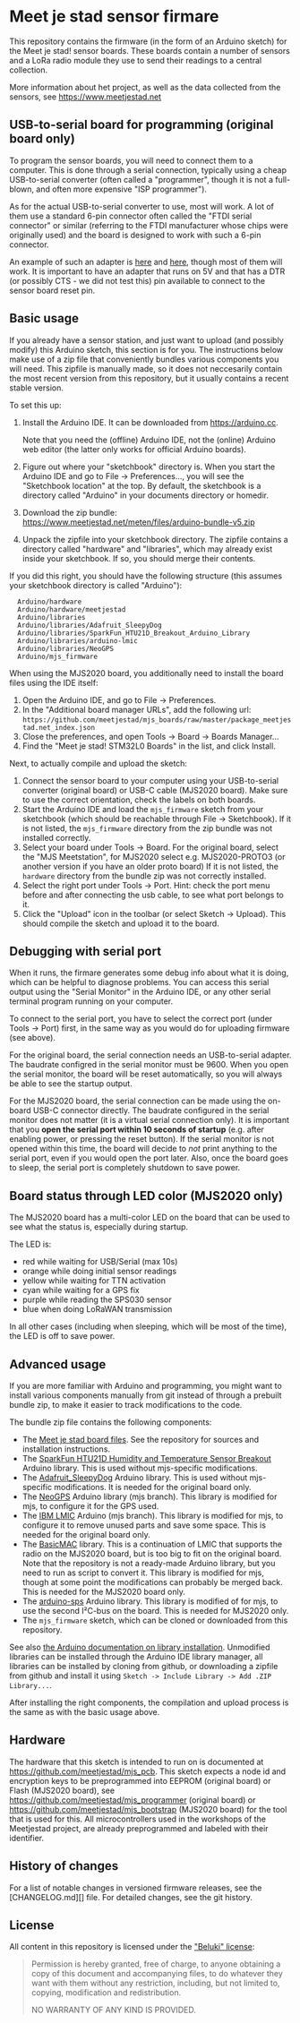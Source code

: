 Meet je stad sensor firmare
===========================
This repository contains the firmware (in the form of an Arduino sketch)
for the Meet je stad! sensor boards. These boards contain a number of
sensors and a LoRa radio module they use to send their readings to a
central collection.

More information about het project, as well as the data collected from
the sensors, see https://www.meetjestad.net

USB-to-serial board for programming (original board only)
---------------------------------------------------------
To program the sensor boards, you will need to connect them to a
computer. This is done through a serial connection, typically using a
cheap USB-to-serial converter (often called a "programmer", though it is
not a full-blown, and often more expensive "ISP programmer").

As for the actual USB-to-serial converter to use, most will work. A lot
of them use a standard 6-pin connector often called the "FTDI serial
connector" or similar (referring to the FTDI manufacturer whose chips
were originally used) and the board is designed to work with such a
6-pin connector.

An example of such an adapter is
[here](https://www.sparkfun.com/products/9716) and
[here](https://store.arduino.cc/arduino-usb-2-serial-micro), though most
of them will work. It is important to have an adapter that runs on 5V
and that has a DTR (or possibly CTS - we did not test this) pin
available to connect to the sensor board reset pin.

Basic usage
-----------
If you already have a sensor station, and just want to upload (and
possibly modify) this Arduino sketch, this section is for you. The
instructions below make use of a zip file that conveniently bundles
various components you will need. This zipfile is manually made, so it
does not neccesarily contain the most recent version from this
repository, but it usually contains a recent stable version.

To set this up:
 1. Install the Arduino IDE. It can be downloaded from https://arduino.cc.

    Note that you need the (offline) Arduino IDE, not the (online)
    Arduino web editor (the latter only works for official Arduino
    boards).
 2. Figure out where your "sketchbook" directory is. When you start the
    Arduino IDE and go to File -> Preferences..., you will see the
    "Sketchbook location" at the top. By default, the sketchbook is a
    directory called "Arduino" in your documents directory or homedir.
 3. Download the zip bundle:
    https://www.meetjestad.net/meten/files/arduino-bundle-v5.zip
 4. Unpack the zipfile into your sketchbook directory. The zipfile contains
    a directory called "hardware" and "libraries", which may already
    exist inside your sketchbook. If so, you should merge their
    contents.

If you did this right, you should have the following structure (this
assumes your sketchbook directory is called "Arduino"):

      Arduino/hardware
      Arduino/hardware/meetjestad
      Arduino/libraries
      Arduino/libraries/Adafruit_SleepyDog
      Arduino/libraries/SparkFun_HTU21D_Breakout_Arduino_Library
      Arduino/libraries/arduino-lmic
      Arduino/libraries/NeoGPS
      Arduino/mjs_firmware

When using the MJS2020 board, you additionally need to install the board
files using the IDE itself:
 1. Open the Arduino IDE, and go to File -> Preferences.
 2. In the "Additional board manager URLs", add the following url:
    `https://github.com/meetjestad/mjs_boards/raw/master/package_meetjestad.net_index.json`
 3. Close the preferences, and open Tools -> Board -> Boards Manager...
 4. Find the "Meet je stad! STM32L0 Boards" in the list, and click Install.

Next, to actually compile and upload the sketch:
 1. Connect the sensor board to your computer using your USB-to-serial
    converter (original board) or USB-C cable (MJS2020 board). Make sure
    to use the correct orientation, check the labels on both boards.
 2. Start the Arduino IDE and load the `mjs_firmware` sketch from your
    sketchbook (which should be reachable through File -> Sketchbook).
    If it is not listed, the `mjs_firmware` directory from the zip
    bundle was not installed correctly.
 3. Select your board under Tools -> Board. For the original board,
    select the "MJS Meetstation", for MJS2020 select e.g. MJS2020-PROTO3
    (or another version if you have an older proto board) If it is not
    listed, the `hardware` directory from the bundle zip was not
    correctly installed.
 4. Select the right port under Tools -> Port. Hint: check the port menu
    before and after connecting the usb cable, to see what port belongs
    to it.
 5. Click the "Upload" icon in the toolbar (or select Sketch -> Upload).
    This should compile the sketch and upload it to the board.

Debugging with serial port
--------------------------
When it runs, the firmare generates some debug info about what it is
doing, which can be helpful to diagnose problems. You can access this
serial output using the "Serial Monitor" in the Arduino IDE, or any
other serial terminal program running on your computer.

To connect to the serial port, you have to select the correct port
(under Tools -> Port) first, in the same way as you would do for
uploading firmware (see above).

For the original board, the serial connection needs an USB-to-serial
adapter. The baudrate configred in the serial monitor must be 9600. When
you open the serial monitor, the board will be reset automatically, so
you will always be able to see the startup output.

For the MJS2020 board, the serial connection can be made using the
on-board USB-C connector directly. The baudrate configured in the serial
monitor does not matter (it is a virtual serial connection only). It is
important that you **open the serial port within 10 seconds of startup**
(e.g. after enabling power, or pressing the reset button). If the serial
monitor is not opened within this time, the board will decide to *not*
print anything to the serial port, even if you would open the port
later. Also, once the board goes to sleep, the serial port is completely
shutdown to save power.

Board status through LED color (MJS2020 only)
---------------------------------------------
The MJS2020 board has a multi-color LED on the board that can be used to
see what the status is, especially during startup.

The LED is:
 - red while waiting for USB/Serial (max 10s)
 - orange while doing initial sensor readings
 - yellow while waiting for TTN activation
 - cyan while waiting for a GPS fix
 - purple while reading the SPS030 sensor
 - blue when doing LoRaWAN transmission

In all other cases (including when sleeping, which will be most of the
time), the LED is off to save power.

Advanced usage
--------------
If you are more familiar with Arduino and programming, you might want to
install various components manually from git instead of through a
prebuilt bundle zip, to make it easier to track modifications to the
code.

The bundle zip file contains the following components:
 - The [Meet je stad board files](https://github.com/meetjestad/mjs_boards). See the repository
   for sources and installation instructions.
 - The [SparkFun HTU21D Humidity and Temperature Sensor
   Breakout](https://github.com/sparkfun/SparkFun_HTU21D_Breakout_Arduino_Library)
   Arduino library. This is used without mjs-specific modifications.
 - The [Adafruit_SleepyDog](https://github.com/adafruit/Adafruit_SleepyDog)
   Arduino library. This is used without mjs-specific modifications. It
   is needed for the original board only.
 - The [NeoGPS](https://github.com/meetjestad/NeoGPS/tree/mjs) Arduino
   library (mjs branch). This library is modified for mjs, to configure
   it for the GPS used.
 - The [IBM LMIC](https://github.com/meetjestad/arduino-lmic/tree/mjs) Arduino
   (mjs branch). This library is modified for mjs, to configure it to
   remove unused parts and save some space. This is needed for the
   original board only.
 - The [BasicMAC](https://github.com/meetjestad/basicmac/tree/mjs)
   library. This is a continuation of LMIC that supports the
   radio on the MJS2020 board, but is too big to fit on the original
   board. Note that the repository is not a ready-made Arduino library,
   but you need to run as script to convert it. This library is modified
   for mjs, though at some point the modifications can probably be
   merged back. This is needed for the MJS2020 board only.
 - The [arduino-sps](https://github.com/meetjestad/arduino-sps/tree/mjs)
   Arduino library. This library is modified of for mjs, to use the
   second I²C-bus on the board. This is needed for MJS2020 only.
 - The `mjs_firmware` sketch, which can be cloned or downloaded from
   this repository.

See also [the Arduino documentation on library
installation](https://www.arduino.cc/en/Guide/Libraries). Unmodified
libraries can be installed through the Arduino IDE library manager, all
libraries can be installed by cloning from github, or downloading a
zipfile from github and install it using `Sketch -> Include Library ->
Add .ZIP Library...`.

After installing the right components, the compilation and upload
process is the same as with the basic usage above.

Hardware
--------
The hardware that this sketch is intended to run on is documented at
https://github.com/meetjestad/mjs_pcb. This sketch expects a node id and
encryption keys to be preprogrammed into EEPROM (original board) or
Flash (MJS2020 board), see https://github.com/meetjestad/mjs_programmer
(original board) or https://github.com/meetjestad/mjs_bootstrap (MJS2020
board) for the tool that is used for this. All microcontrollers used in
the workshops of the Meetjestad project, are already preprogrammed and
labeled with their identifier.

History of changes
------------------
For a list of notable changes in versioned firmware releases, see the
[CHANGELOG.md][] file. For detailed changes, see the git history.


License
-------
All content in this repository is licensed under the ["Beluki"
license][license]:

> Permission is hereby granted, free of charge, to anyone obtaining a copy of
> this document and accompanying files, to do whatever they want with them
> without any restriction, including, but not limited to, copying, modification
> and redistribution.
>
> NO WARRANTY OF ANY KIND IS PROVIDED.

[license]: https://github.com/Beluki/License/blob/master/Documentation/License
